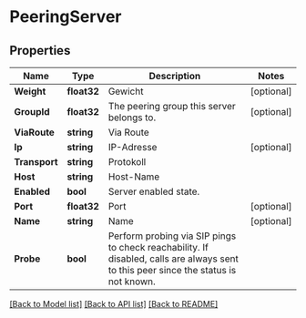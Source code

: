 # PeeringServer

## Properties

Name | Type | Description | Notes
------------ | ------------- | ------------- | -------------
**Weight** | **float32** | Gewicht | [optional] 
**GroupId** | **float32** | The peering group this server belongs to. | [optional] 
**ViaRoute** | **string** | Via Route | 
**Ip** | **string** | IP-Adresse | [optional] 
**Transport** | **string** | Protokoll | 
**Host** | **string** | Host-Name | 
**Enabled** | **bool** | Server enabled state. | 
**Port** | **float32** | Port | [optional] 
**Name** | **string** | Name | [optional] 
**Probe** | **bool** | Perform probing via SIP pings to check reachability. If disabled, calls are always sent to this peer since the status is not known. | 

[[Back to Model list]](../README.md#documentation-for-models) [[Back to API list]](../README.md#documentation-for-api-endpoints) [[Back to README]](../README.md)



